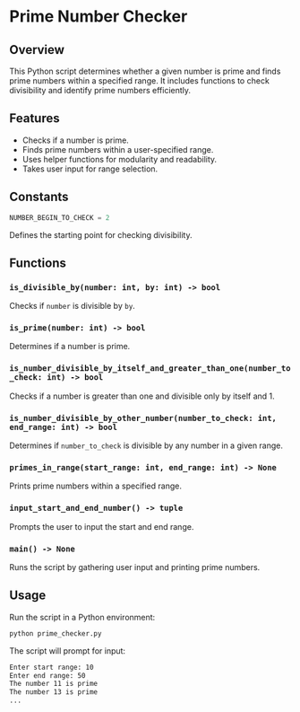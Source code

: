 # Prime Number Checker

## Overview
This Python script determines whether a given number is prime and finds prime numbers within a specified range. It includes functions to check divisibility and identify prime numbers efficiently.

## Features
- Checks if a number is prime.
- Finds prime numbers within a user-specified range.
- Uses helper functions for modularity and readability.
- Takes user input for range selection.

## Constants
```python
NUMBER_BEGIN_TO_CHECK = 2
```
Defines the starting point for checking divisibility.

## Functions
### `is_divisible_by(number: int, by: int) -> bool`
Checks if `number` is divisible by `by`.

### `is_prime(number: int) -> bool`
Determines if a number is prime.

### `is_number_divisible_by_itself_and_greater_than_one(number_to_check: int) -> bool`
Checks if a number is greater than one and divisible only by itself and 1.

### `is_number_divisible_by_other_number(number_to_check: int, end_range: int) -> bool`
Determines if `number_to_check` is divisible by any number in a given range.

### `primes_in_range(start_range: int, end_range: int) -> None`
Prints prime numbers within a specified range.

### `input_start_and_end_number() -> tuple`
Prompts the user to input the start and end range.

### `main() -> None`
Runs the script by gathering user input and printing prime numbers.

## Usage
Run the script in a Python environment:
```sh
python prime_checker.py
```
The script will prompt for input:
```sh
Enter start range: 10
Enter end range: 50
The number 11 is prime
The number 13 is prime
...
```
